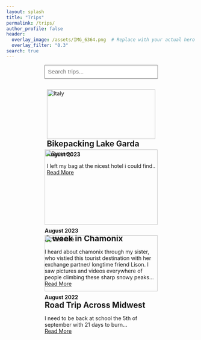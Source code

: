 ```yaml
---
layout: splash
title: "Trips"
permalink: /trips/
author_profile: false
header:
  overlay_image: /assets/IMG_6364.png  # Replace with your actual hero image
  overlay_filter: "0.3"
search: true
---
```


<!-- Search bar -->
<div style="text-align:center; margin-bottom: 2em;">
  <input type="text" id="tripSearch" onkeyup="filterTrips()" placeholder="Search trips..." style="padding: 0.5em; width: 60%; font-size: 1.1em;">
</div>

<!-- Trip Cards -->
<div id="tripList" style="display: flex; flex-wrap: wrap; gap: 2em; justify-content: center;">

  <!-- Trip 1 -->
  <div class="trip-card" style="max-width: 300px;">
    <img src="/assets/images/elchalten.jpg" alt="Italy" style="width:100%; height:auto;">
    <h2 style="margin: 0;">Bikepacking Lake Garda</h2>
    <h4 style="margin: 0.5em 0 0 0;">August 2023</h4>
    <p>I left my bag at the nicest hotel i could find..<br><a href="/trips/el-chalten-2025/">Read More</a></p>
  </div>

  <!-- Trip 2 -->
  <div class="trip-card" style="max-width: 300px;">
    <img src="/assets/images/cerro-torre.jpg" alt="Rumney" style="width:100%; height:auto;">
    <h4 style="margin: 0.5em 0 0 0;">August 2023</h4>
    <h2 style="margin: 0;">A week in Chamonix</h2>
    <p>I heard about chamonix through my sister, who vistied this tourist destination with her exchange partner/ longtime friend Lison. I saw pictures and videos everywhere of people climbing these sharp snowy peaks...<br><a href="/trips/cerro-torre/">Read More</a></p>
  </div>

  <!-- Trip 3 -->
  <div class="trip-card" style="max-width: 300px;">
    <img src="/assets/images/yosemite.jpg" alt="Yosemite" style="width:100%; height:auto;">
    <h4 style="margin: 0.5em 0 0 0;">August 2022</h4>
    <h2 style="margin: 0;">Road Trip Across Midwest</h2>
    <p>I need to be back at school the 5th of september with 21 days to burn...<br><a href="/trips/yosemite-triple-crown/">Read More</a></p>
  </div>

</div>

<script>
function filterTrips() {
  const input = document.getElementById("tripSearch");
  const filter = input.value.toLowerCase();
  const cards = document.getElementsByClassName("trip-card");
  for (let i = 0; i < cards.length; i++) {
    const card = cards[i];
    card.style.display = card.textContent.toLowerCase().includes(filter) ? "block" : "none";
  }
}
</script>

